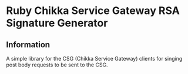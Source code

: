 # Ruby Chikka Service Gateway RSA Signature Generator

## Information

A simple library for the CSG (Chikka Service Gateway) clients for singing post body requests to be sent to the CSG.

